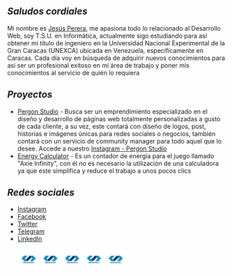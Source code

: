 ## _Saludos cordiales_

Mi nombre es [Jesús Perera](https://comforting-concha-4bd3db.netlify.app/), me apasiona todo lo relacionado al Desarrollo Web, soy T.S.U. en Informática, actualmente sigo estudiando para así obtener mi título de ingeniero en la Universidad Nacional Experimental de la Gran Caracas (UNEXCA) ubicada en Venezuela, específicamente en Caracas. Cada día voy en búsqueda de adquirir nuevos conocimientos para así ser un profesional exitoso en mi área de trabajo y poner mis conocimientos al servicio de quién lo requiera

## _Proyectos_
- [Pergon Studio](https://andersongb1007.github.io/PergonStudio/) - Busca ser un emprendimiento especializado en el diseño y desarrollo de páginas web totalmente personalizadas a gusto de cada cliente, a su vez, este contará con diseño de logos, post, historias e imágenes únicas para redes sociales o negocios, también contará con un servicio de community manager para todo aquel que lo desee. Accede a nuestro [Instagram - Pergon Studio](https://www.instagram.com/pergonstudio/)
- [Energy Calculator](https://pererita.github.io/Energy-Calculator/) - Es un contador de energía para el juego llamado "Axie Infinity", con él no es necesario la utilización de una calculadora ya que este simplifica y reduce el trabajo a unos pocos clics

## _Redes sociales_
- [Instagram](https://www.instagram.com/pereritaa/)
- [Facebook](https://www.facebook.com/Pereritaa)
- [Twitter](https://twitter.com/Pereritaa)
- [Telegram](https://t.me/Pererita)
- [LinkedIn](https://www.linkedin.com/in/pererita/)

<ul style="list-style: none; display: flex;">
  <li>
    <a href="#">
      <img width="50" heigth="50" src="https://github.com/Pererita/Landing-Page/blob/main/assets/images/Logo%20README.png">
    </a>
  </li>
  <li>
    <a href="#">
      <img width="50" heigth="50" src="https://github.com/Pererita/Landing-Page/blob/main/assets/images/Logo%20README.png">
    </a>
  </li>
  <li>
    <a href="#">
      <img width="50" heigth="50" src="https://github.com/Pererita/Landing-Page/blob/main/assets/images/Logo%20README.png">
    </a>
  </li>
  <li>
    <a href="#">
      <img width="50" heigth="50" src="https://github.com/Pererita/Landing-Page/blob/main/assets/images/Logo%20README.png">
    </a>
  </li>
  <li>
    <a href="#">
      <img width="50" heigth="50" src="https://github.com/Pererita/Landing-Page/blob/main/assets/images/Logo%20README.png">
    </a>
  </li>
</ul>
